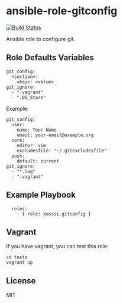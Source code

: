 # ansible-role-gitconfig

[![Build Status](https://travis-ci.org/kosssi/ansible-role-gitconfig.svg?branch=master)](https://travis-ci.org/kosssi/ansible-role-gitconfig)

Ansible role to configure git.

## Role Defaults Variables

    git_config:
      <section>:
        <key>: <value>
    git_ignore:
      - ".vagrant"
      - ".DS_Store"

Example:

    git_config:
      user:
        name: Your Name
        email: your-email@exemple.org
      core:
        editor: vim
        excludesfile: "~/.gitexcludesfile"
      push:
        default: current
    git_ignore:
      - "*.log"
      - ".vagrant"

## Example Playbook

      roles:
        - { role: kosssi.gitconfig }

## Vagrant

If you have vagrant, you can test this role:

    cd tests
    vagrant up

## License

MIT
